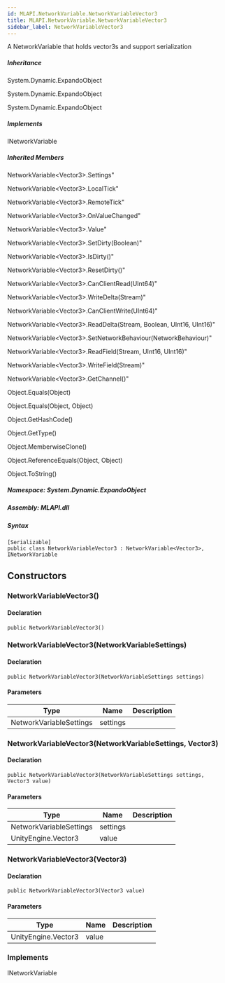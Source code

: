 ```yaml
---  
id: MLAPI.NetworkVariable.NetworkVariableVector3  
title: MLAPI.NetworkVariable.NetworkVariableVector3
sidebar_label: NetworkVariableVector3
---
```


<div class="markdown level0 summary">

A NetworkVariable that holds vector3s and support serialization

</div>

<div class="markdown level0 conceptual">

</div>

<div class="inheritance">

##### Inheritance

<div class="level0">

System.Dynamic.ExpandoObject

</div>

<div class="level1">

System.Dynamic.ExpandoObject

</div>

<div class="level2">

System.Dynamic.ExpandoObject

</div>

</div>

<div classs="implements">

##### Implements

<div>

INetworkVariable

</div>

</div>

<div class="inheritedMembers">

##### Inherited Members

<div>

NetworkVariable&lt;Vector3&gt;.Settings"

</div>

<div>

NetworkVariable&lt;Vector3&gt;.LocalTick"

</div>

<div>

NetworkVariable&lt;Vector3&gt;.RemoteTick"

</div>

<div>

NetworkVariable&lt;Vector3&gt;.OnValueChanged"

</div>

<div>

NetworkVariable&lt;Vector3&gt;.Value"

</div>

<div>

NetworkVariable&lt;Vector3&gt;.SetDirty(Boolean)"

</div>

<div>

NetworkVariable&lt;Vector3&gt;.IsDirty()"

</div>

<div>

NetworkVariable&lt;Vector3&gt;.ResetDirty()"

</div>

<div>

NetworkVariable&lt;Vector3&gt;.CanClientRead(UInt64)"

</div>

<div>

NetworkVariable&lt;Vector3&gt;.WriteDelta(Stream)"

</div>

<div>

NetworkVariable&lt;Vector3&gt;.CanClientWrite(UInt64)"

</div>

<div>

NetworkVariable&lt;Vector3&gt;.ReadDelta(Stream, Boolean, UInt16,
UInt16)"

</div>

<div>

NetworkVariable&lt;Vector3&gt;.SetNetworkBehaviour(NetworkBehaviour)"

</div>

<div>

NetworkVariable&lt;Vector3&gt;.ReadField(Stream, UInt16, UInt16)"

</div>

<div>

NetworkVariable&lt;Vector3&gt;.WriteField(Stream)"

</div>

<div>

NetworkVariable&lt;Vector3&gt;.GetChannel()"

</div>

<div>

Object.Equals(Object)

</div>

<div>

Object.Equals(Object, Object)

</div>

<div>

Object.GetHashCode()

</div>

<div>

Object.GetType()

</div>

<div>

Object.MemberwiseClone()

</div>

<div>

Object.ReferenceEquals(Object, Object)

</div>

<div>

Object.ToString()

</div>

</div>

##### **Namespace**: System.Dynamic.ExpandoObject

##### **Assembly**: MLAPI.dll

##### Syntax

    [Serializable]
    public class NetworkVariableVector3 : NetworkVariable<Vector3>, INetworkVariable

## Constructors 

### NetworkVariableVector3()

<div class="markdown level1 summary">

</div>

<div class="markdown level1 conceptual">

</div>

#### Declaration

    public NetworkVariableVector3()

### NetworkVariableVector3(NetworkVariableSettings)

<div class="markdown level1 summary">

</div>

<div class="markdown level1 conceptual">

</div>

#### Declaration

    public NetworkVariableVector3(NetworkVariableSettings settings)

#### Parameters

| Type                    | Name     | Description |
|-------------------------|----------|-------------|
| NetworkVariableSettings | settings |             |

### NetworkVariableVector3(NetworkVariableSettings, Vector3)

<div class="markdown level1 summary">

</div>

<div class="markdown level1 conceptual">

</div>

#### Declaration

    public NetworkVariableVector3(NetworkVariableSettings settings, Vector3 value)

#### Parameters

| Type                    | Name     | Description |
|-------------------------|----------|-------------|
| NetworkVariableSettings | settings |             |
| UnityEngine.Vector3     | value    |             |

### NetworkVariableVector3(Vector3)

<div class="markdown level1 summary">

</div>

<div class="markdown level1 conceptual">

</div>

#### Declaration

    public NetworkVariableVector3(Vector3 value)

#### Parameters

| Type                | Name  | Description |
|---------------------|-------|-------------|
| UnityEngine.Vector3 | value |             |

### Implements

<div>

INetworkVariable

</div>
